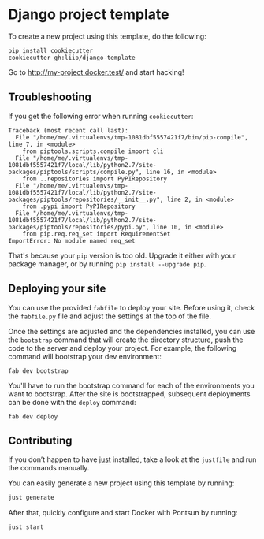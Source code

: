 # Django project template

To create a new project using this template, do the following:

    pip install cookiecutter
    cookiecutter gh:liip/django-template

Go to http://my-project.docker.test/ and start hacking!

## Troubleshooting

If you get the following error when running `cookiecutter`:

```
Traceback (most recent call last):
  File "/home/me/.virtualenvs/tmp-1081dbf5557421f7/bin/pip-compile", line 7, in <module>
    from piptools.scripts.compile import cli
  File "/home/me/.virtualenvs/tmp-1081dbf5557421f7/local/lib/python2.7/site-packages/piptools/scripts/compile.py", line 16, in <module>
    from ..repositories import PyPIRepository
  File "/home/me/.virtualenvs/tmp-1081dbf5557421f7/local/lib/python2.7/site-packages/piptools/repositories/__init__.py", line 2, in <module>
    from .pypi import PyPIRepository
  File "/home/me/.virtualenvs/tmp-1081dbf5557421f7/local/lib/python2.7/site-packages/piptools/repositories/pypi.py", line 10, in <module>
    from pip.req.req_set import RequirementSet
ImportError: No module named req_set
```

That's because your `pip` version is too old. Upgrade it either with your
package manager, or by running `pip install --upgrade pip`.

## Deploying your site

You can use the provided `fabfile` to deploy your site. Before using it, check
the `fabfile.py` file and adjust the settings at the top of the file.

Once the settings are adjusted and the dependencies installed, you can use the
`bootstrap` command that will create the directory structure, push the code to
the server and deploy your project. For example, the following command will
bootstrap your dev environment:

    fab dev bootstrap

You'll have to run the bootstrap command for each of the environments you want
to bootstrap. After the site is bootstrapped, subsequent deployments can be
done with the `deploy` command:

    fab dev deploy

## Contributing

If you don’t happen to have [just](https://github.com/casey/just) installed, take a look at the `justfile` and run the commands manually.

You can easily generate a new project using this template by running:

```bash
just generate
```

After that, quickly configure and start Docker with Pontsun by running:

```bash
just start
```
